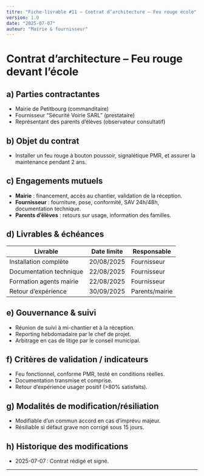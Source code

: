 ```yaml
---
titre: "Fiche-livrable #11 – Contrat d’architecture – Feu rouge école"
version: 1.0
date: "2025-07-07"
auteur: "Mairie & fournisseur"
---
```


# Contrat d’architecture – Feu rouge devant l’école

## a) Parties contractantes

- Mairie de Petitbourg (commanditaire)
- Fournisseur “Sécurité Voirie SARL” (prestataire)
- Représentant des parents d’élèves (observateur consultatif)

## b) Objet du contrat

- Installer un feu rouge à bouton poussoir, signalétique PMR, et assurer la maintenance pendant 2 ans.

## c) Engagements mutuels

- **Mairie** : financement, accès au chantier, validation de la réception.
- **Fournisseur** : fourniture, pose, conformité, SAV 24h/48h, documentation technique.
- **Parents d’élèves** : retours sur usage, information des familles.

## d) Livrables & échéances

| Livrable                | Date limite | Responsable    |
| ----------------------- | ----------- | -------------- |
| Installation complète   | 20/08/2025  | Fournisseur    |
| Documentation technique | 22/08/2025  | Fournisseur    |
| Formation agents mairie | 22/08/2025  | Fournisseur    |
| Retour d’expérience     | 30/09/2025  | Parents/mairie |

## e) Gouvernance & suivi

- Réunion de suivi à mi-chantier et à la réception.
- Reporting hebdomadaire par le chef de projet.
- Arbitrage en cas de litige par le conseil municipal.

## f) Critères de validation / indicateurs

- Feu fonctionnel, conforme PMR, testé en conditions réelles.
- Documentation transmise et comprise.
- Retour d’expérience usager positif (>80% satisfaits).

## g) Modalités de modification/résiliation

- Modifiable d’un commun accord en cas d’imprévu majeur.
- Résiliable si défaut grave non corrigé sous 15 jours.

## h) Historique des modifications

- 2025-07-07 : Contrat rédigé et signé.

---
